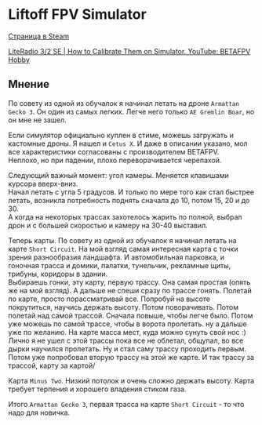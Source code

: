 # Liftoff FPV Simulator

[Страница в Steam](https://store.steampowered.com/app/410340/Liftoff_FPV_Drone_Racing/)

[LiteRadio 3/2 SE | How to Calibrate Them on Simulator. YouTube: 
BETAFPV Hobby](https://www.youtube.com/watch?v=J2UxT85Hepw)  

## Мнение
По совету из одной из обучалок я начинал летать на дроне `Armattan Gecko 3`. Он один из самых легких.
Легче него только `АЕ Gremlin Boar`, но он мне не зашел.  

Если симулятор официально куплен в стиме, можешь загружать и кастомные дроны. Я нашел и `Cetus X`. И даже в описании указано, мол все характеристики согласованы с производителем BETAFPV.  
Неплохо, но при падении, плохо переворачивается черепахой.

Следующий важный момент: угол камеры. Меняется клавишами курсора вверх-вниз.  
Начал летать с угла 5 градусов. И только по мере того как стал быстрее летать, возникла потребность поднять сначала до 10, потом 15, 20 и до 30.  
А когда на некоторых трассах захотелось жарить по полной, выбрал дрон и с большей скоростью и камеру на 30-40 выставил.

Теперь карты. По совету из одной из обучалок я начинал летать на карте `Short Circuit`. На мой взгляд самая интересная карта с точки зрения разнообразия ландшафта. И автомобильная парковка, и гоночная трасса и домики, палатки, тунельчик, рекламные щиты, трибуны, коридоры в здании.  
Выбираешь гонки, эту карту, первую трассу. Она самая простая (опять же на мой взгляд). А дальше не спеши сразу по трассе гонять. Полетай по карте, просто порассматривай все. Попробуй на высоте покрутиться, научись держать высоту. Потом поворачивать. Потом полетай над самой трассой. Сначала повыше, чтобы легче было. Потом уже можешь по самой трассе, чтобы в ворота пролетать. ну а дальше уже по желанию. На карте масса мест, куда можно сунуть свой нос :)   
Лично я не ушел с этой трассы пока все не облетал, общупал, во все дырки научился пролетать. Ну и стал саму трассу проходить первым. Потом уже попробовал вторую трассу на этой же карте. И  так трассу за трассой, карту за картой/

Карта `Minus Two`. Низкий потолок и очень сложно держать высоту. Карта требует терпения и хорошего владения стиком газа.

Итого `Armattan Gecko 3`, первая трасса на карте `Short Circuit` - то что надо для новичка.



